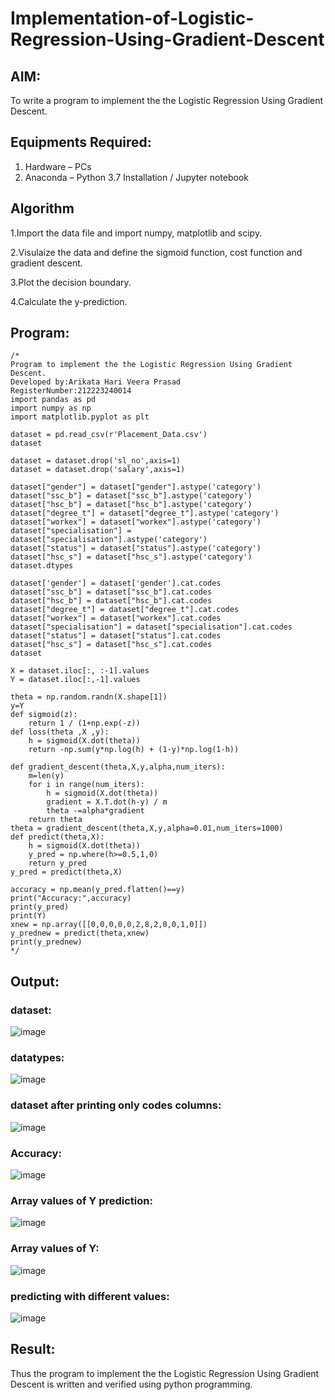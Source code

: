 # Implementation-of-Logistic-Regression-Using-Gradient-Descent

## AIM:
To write a program to implement the the Logistic Regression Using Gradient Descent.

## Equipments Required:
1. Hardware – PCs
2. Anaconda – Python 3.7 Installation / Jupyter notebook

## Algorithm
1.Import the data file and import numpy, matplotlib and scipy.

2.Visulaize the data and define the sigmoid function, cost function and gradient descent.

3.Plot the decision boundary.

4.Calculate the y-prediction.


## Program:
```
/*
Program to implement the the Logistic Regression Using Gradient Descent.
Developed by:Arikata Hari Veera Prasad 
RegisterNumber:212223240014
import pandas as pd
import numpy as np
import matplotlib.pyplot as plt

dataset = pd.read_csv(r'Placement_Data.csv')
dataset

dataset = dataset.drop('sl_no',axis=1)
dataset = dataset.drop('salary',axis=1)

dataset["gender"] = dataset["gender"].astype('category')
dataset["ssc_b"] = dataset["ssc_b"].astype('category')
dataset["hsc_b"] = dataset["hsc_b"].astype('category')
dataset["degree_t"] = dataset["degree_t"].astype('category')
dataset["workex"] = dataset["workex"].astype('category')
dataset["specialisation"] = dataset["specialisation"].astype('category')
dataset["status"] = dataset["status"].astype('category')
dataset["hsc_s"] = dataset["hsc_s"].astype('category')
dataset.dtypes

dataset['gender'] = dataset['gender'].cat.codes
dataset["ssc_b"] = dataset["ssc_b"].cat.codes
dataset["hsc_b"] = dataset["hsc_b"].cat.codes
dataset["degree_t"] = dataset["degree_t"].cat.codes
dataset["workex"] = dataset["workex"].cat.codes
dataset["specialisation"] = dataset["specialisation"].cat.codes
dataset["status"] = dataset["status"].cat.codes
dataset["hsc_s"] = dataset["hsc_s"].cat.codes
dataset

X = dataset.iloc[:, :-1].values
Y = dataset.iloc[:,-1].values

theta = np.random.randn(X.shape[1])
y=Y
def sigmoid(z):
    return 1 / (1+np.exp(-z))
def loss(theta ,X ,y):
    h = sigmoid(X.dot(theta))
    return -np.sum(y*np.log(h) + (1-y)*np.log(1-h))

def gradient_descent(theta,X,y,alpha,num_iters):
    m=len(y)
    for i in range(num_iters):
        h = sigmoid(X.dot(theta))
        gradient = X.T.dot(h-y) / m
        theta -=alpha*gradient
    return theta
theta = gradient_descent(theta,X,y,alpha=0.01,num_iters=1000)
def predict(theta,X):
    h = sigmoid(X.dot(theta))
    y_pred = np.where(h>=0.5,1,0)
    return y_pred
y_pred = predict(theta,X)

accuracy = np.mean(y_pred.flatten()==y)
print("Accuracy:",accuracy)
print(y_pred)
print(Y)
xnew = np.array([[0,0,0,0,0,2,8,2,0,0,1,0]])
y_prednew = predict(theta,xnew)
print(y_prednew)
*/
```

## Output:
### dataset:
![image](https://github.com/Hariveeraprasad-2006/-Implementation-of-Logistic-Regression-Using-Gradient-Descent/assets/145049988/eab111bd-a74b-415c-8e09-66bf30d1eaa4)
### datatypes:
![image](https://github.com/Hariveeraprasad-2006/-Implementation-of-Logistic-Regression-Using-Gradient-Descent/assets/145049988/e3da1238-c326-4072-a357-8b955e7ee014)
### dataset after printing only codes columns:
![image](https://github.com/Hariveeraprasad-2006/-Implementation-of-Logistic-Regression-Using-Gradient-Descent/assets/145049988/98874158-0773-49a8-ace6-6bee43c7df4e)
### Accuracy:
![image](https://github.com/Hariveeraprasad-2006/-Implementation-of-Logistic-Regression-Using-Gradient-Descent/assets/145049988/3879ad89-e2ba-4d20-86ad-7303fabc74f1)
### Array values of Y prediction:
![image](https://github.com/Hariveeraprasad-2006/-Implementation-of-Logistic-Regression-Using-Gradient-Descent/assets/145049988/9eb80633-8b91-43b5-952d-78f5a916934b)
### Array values of Y:
![image](https://github.com/Hariveeraprasad-2006/-Implementation-of-Logistic-Regression-Using-Gradient-Descent/assets/145049988/5fa33274-beb0-4d06-801c-48b4b6040104)
### predicting with different values:
![image](https://github.com/Hariveeraprasad-2006/-Implementation-of-Logistic-Regression-Using-Gradient-Descent/assets/145049988/ea752cbc-2d30-406d-85f7-7ac2923d0efb)



## Result:
Thus the program to implement the the Logistic Regression Using Gradient Descent is written and verified using python programming.

